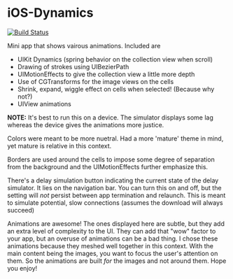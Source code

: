 iOS-Dynamics
============

[![Build Status](https://travis-ci.org/cjrieck/iOS-Dynamics.svg?branch=master)](https://travis-ci.org/cjrieck/iOS-Dynamics)

Mini app that shows vairous animations. Included are

- UIKit Dynamics (spring behavior on the collection view when scroll)
- Drawing of strokes using UIBezierPath
- UIMotionEffects to give the collection view a little more depth
- Use of CGTransforms for the image views on the cells
- Shrink, expand, wiggle effect on cells when selected! (Because why not?)
- UIView animations

**NOTE:** It's best to run this on a device. The simulator displays some lag whereas the device gives the animations more justice.

Colors were meant to be more nuetral. Had a more 'mature' theme in mind, yet mature is relative in this context.

Borders are used around the cells to impose some degree of separation from the background and the UIMotionEffects further emphasize this.

There's a delay simulation button indicating the current state of the delay simulator. It lies on the navigation bar. You can turn this on and off, but the setting will *not* persist between app termination and relaunch. This is meant to simulate potential, slow connections (assumes the download will always succeed)

Animations are awesome! The ones displayed here are subtle, but they add an extra level of complexity to the UI. They can add that "wow" factor to your app, but an overuse of animations can be a bad thing. I chose these animations because they meshed well together in this context. With the main content being the images, you want to focus the user's attention on them. So the animations are built *for* the images and not around them. Hope you enjoy!
